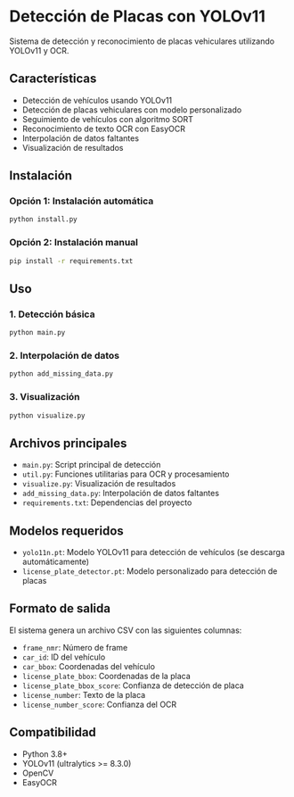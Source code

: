 # Detección de Placas con YOLOv11

Sistema de detección y reconocimiento de placas vehiculares utilizando YOLOv11 y OCR.

## Características

- Detección de vehículos usando YOLOv11
- Detección de placas vehiculares con modelo personalizado
- Seguimiento de vehículos con algoritmo SORT
- Reconocimiento de texto OCR con EasyOCR
- Interpolación de datos faltantes
- Visualización de resultados

## Instalación

### Opción 1: Instalación automática
```bash
python install.py
```

### Opción 2: Instalación manual
```bash
pip install -r requirements.txt
```

## Uso

### 1. Detección básica
```bash
python main.py
```

### 2. Interpolación de datos
```bash
python add_missing_data.py
```

### 3. Visualización
```bash
python visualize.py
```

## Archivos principales

- `main.py`: Script principal de detección
- `util.py`: Funciones utilitarias para OCR y procesamiento
- `visualize.py`: Visualización de resultados
- `add_missing_data.py`: Interpolación de datos faltantes
- `requirements.txt`: Dependencias del proyecto

## Modelos requeridos

- `yolo11n.pt`: Modelo YOLOv11 para detección de vehículos (se descarga automáticamente)
- `license_plate_detector.pt`: Modelo personalizado para detección de placas

## Formato de salida

El sistema genera un archivo CSV con las siguientes columnas:
- `frame_nmr`: Número de frame
- `car_id`: ID del vehículo
- `car_bbox`: Coordenadas del vehículo
- `license_plate_bbox`: Coordenadas de la placa
- `license_plate_bbox_score`: Confianza de detección de placa
- `license_number`: Texto de la placa
- `license_number_score`: Confianza del OCR

## Compatibilidad

- Python 3.8+
- YOLOv11 (ultralytics >= 8.3.0)
- OpenCV
- EasyOCR